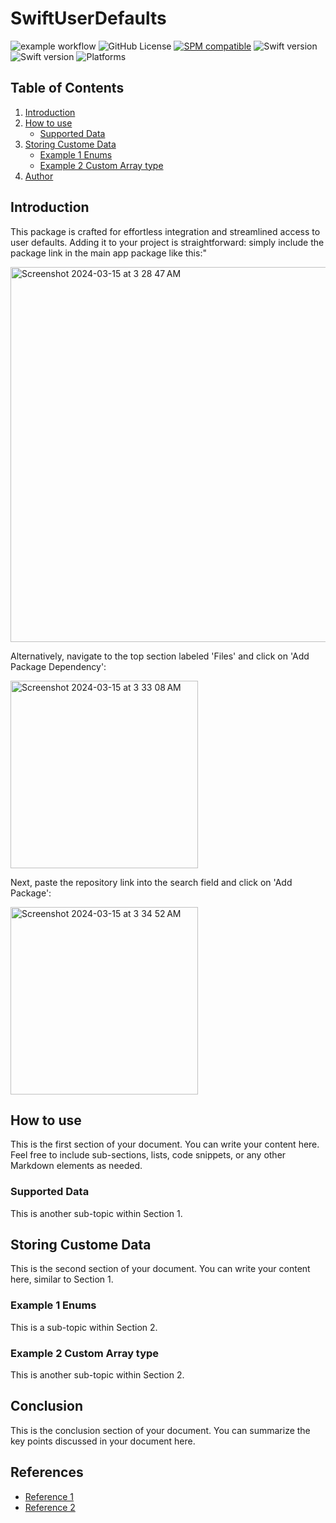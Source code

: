 # SwiftUserDefaults
![example workflow](https://github.com/EngOmarElsayed/SwiftUserDefaults/actions/workflows/swift.yml/badge.svg)
![GitHub License](https://img.shields.io/github/license/EngOmarElsayed/SwiftUserDefaults)
[![SPM compatible](https://img.shields.io/badge/SPM-compatible-4BC51D.svg?style=flat)](#swift-package-manager)
![Swift version](https://img.shields.io/badge/swift-5.7-orange.svg)
![Swift version](https://img.shields.io/badge/swift-5.9-orange.svg)
![Platforms](https://img.shields.io/badge/platforms-ios%20%7C%20osx%20%7C%20watchos%20%7C%20tvos-lightgrey.svg)

## Table of Contents
1. [Introduction](#introduction)
2. [How to use](#section-1)
   - [Supported Data](#sub-topic-1.2)
3. [Storing Custome Data](#section-2)
   - [Example 1 Enums](#sub-topic-2.1)
   - [Example 2 Custom Array type](#sub-topic-2.2)
4. [Author](#conclusion)

## Introduction <a name="introduction"></a>
This package is crafted for effortless integration and streamlined access to user defaults. Adding it to your project is straightforward: simply include the package link in the main app package like this:"

<img width="600" alt="Screenshot 2024-03-15 at 3 28 47 AM" src="https://github.com/EngOmarElsayed/SwiftUserDefaults/assets/125718818/749fcc36-13c9-4b04-84b8-c93893162a3d">

Alternatively, navigate to the top section labeled 'Files' and click on 'Add Package Dependency':

<img width="300" alt="Screenshot 2024-03-15 at 3 33 08 AM" src="https://github.com/EngOmarElsayed/SwiftUserDefaults/assets/125718818/835a99dc-6ed3-4e35-9ed2-4458ec6935de">

Next, paste the repository link into the search field and click on 'Add Package':

<img width="300" alt="Screenshot 2024-03-15 at 3 34 52 AM" src="https://github.com/EngOmarElsayed/SwiftUserDefaults/assets/125718818/2d5ba858-9e78-4517-a233-85fb936fd4a1">

## How to use <a name="section-1"></a>
This is the first section of your document. You can write your content here. Feel free to include sub-sections, lists, code snippets, or any other Markdown elements as needed.

### Supported Data <a name="sub-topic-1.2"></a>
This is another sub-topic within Section 1.

## Storing Custome Data <a name="section-2"></a>
This is the second section of your document. You can write your content here, similar to Section 1.

### Example 1 Enums <a name="sub-topic-2.1"></a>
This is a sub-topic within Section 2.

### Example 2 Custom Array type <a name="sub-topic-2.2"></a>
This is another sub-topic within Section 2.

## Conclusion <a name="conclusion"></a>
This is the conclusion section of your document. You can summarize the key points discussed in your document here.

## References
- [Reference 1](#)
- [Reference 2](#)
